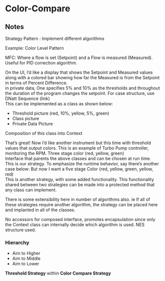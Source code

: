 # Color-Compare

## Notes

Strategy Pattern : Implement different algorithms

Example: Color Level Pattern

MFC: Where a flow is set (Setpoint) and a Flow is measured (Measured). Useful for PID correction algorithm.

On the UI, I’d like a display that shows the Setpoint and Measured values along with a colored bar showing how far the Measured is from the Setpoint in terms of Percent Difference.
<br>
in private data, One specifies 5% and 10% as the thresholds and throughout the duration of the program changes the setpoint.
For case structure, use DNatt Sequence (link)
<br>
This can be implemented as a class as shown below:
- Threshold picture (red, 10%, yellow, 5%, green)
- Class picture
- Private Data Picture

Composition of this class into Context

That’s great! Now I’d like another instrument but this time with threshold values that output colors. This is an example of Turbo Pump controller, monitoring the RPM. Three stage color (red, yellow, green)
<br>
Interface that parents the above classes and can be chosen at run time. This is our strategy. To emphasize the runtime behavior, say there’s another case below:
But now I want a five stage Color (red, yellow, green, yellow, red)
<br>
This is another strategy, with some added functionality. This functionality shared between two strategies can be made into a protected method that any class can implement.

There is some extensibility here in number of algorithms also. ie If all of these strategies require another algorithm, the strategy can be placed here and implanted in all of the classes.

No accessors for composed interface, promotes encapsulation since only the Context class can internally decide which algorithm is used. NES structure used.

### Hierarchy

- Aim to Higher
- Aim to Middle
- Aim to Lower

**Threshold Strategy** within **Color Compare Strategy**
